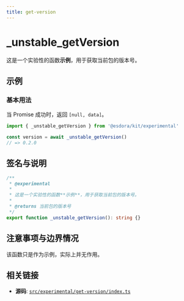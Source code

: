 ```yaml
---
title: get-version
---
```


# \_unstable_getVersion <Badge type="warning" text="实验性" />

<!-- 1. 简介：一句话核心功能描述 -->

这是一个实验性的函数**示例**，用于获取当前包的版本号。

<!-- 2. 示例：由核心功能和从测试用例中提炼的场景组成 -->

## 示例

### 基本用法

当 Promise 成功时，返回 `[null, data]`。

```typescript
import { _unstable_getVersion } from '@esdora/kit/experimental'

const version = await _unstable_getVersion()
// => 0.2.0
```

<!-- 3. 签名与说明：合并了签名、参数、返回值的唯一技术核心 -->

## 签名与说明

```typescript
/**
 * @experimental
 *
 * 这是一个实验性的函数**示例**，用于获取当前包的版本号。
 *
 * @returns 当前包的版本号
 */
export function _unstable_getVersion(): string {}
```

<!-- 4. 注意事项与边界情况：建立用户信任 -->

## 注意事项与边界情况

该函数只是作为示例，实际上并无作用。

<!-- 5. 相关链接：提供相关链接 -->

## 相关链接

- **源码**: [`src/experimental/get-version/index.ts`](https://github.com/esdora-js/esdora/blob/main/packages/kit/src/experimental/get-version/index.ts)
